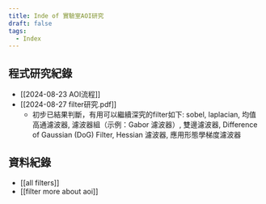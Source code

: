 ```yaml
---
title: Inde of 實驗室AOI研究
draft: false
tags:
  - Index
---
```

## 程式研究紀錄

- [[2024-08-23 AOI流程]] 
- [[2024-08-27 filter研究.pdf]]
	- 初步已結果判斷，有用可以繼續深究的filter如下: sobel, laplacian, 均值⾼通濾波器, 濾波器組（⽰例：Gabor 濾波器）, 雙邊濾波器, Difference of Gaussian (DoG) Filter, Hessian 濾波器, 應⽤形態學梯度濾波器


## 資料紀錄
- [[all filters]] 
- [[filter more about aoi]]